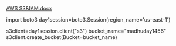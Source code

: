 [AWS S3&IAM.docx](https://github.com/user-attachments/files/18825830/AWS.S3.IAM.docx)


import boto3
day1session=boto3.Session(region_name='us-east-1')

s3client=day1session.client("s3")
bucket_name="madhuday1456"
s3client.create_bucket(Bucket=bucket_name)
